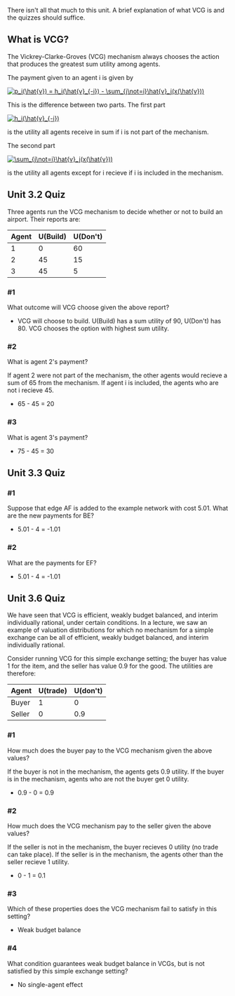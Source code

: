 There isn't all that much to this unit. A brief explanation of what VCG is and the quizzes should suffice.

## What is VCG?

The Vickrey-Clarke-Groves (VCG) mechanism always chooses the action that produces the greatest sum utility among agents.

The payment given to an agent i is given by

<a href="https://www.codecogs.com/eqnedit.php?latex=p_i(\hat{v})&space;=&space;h_i(\hat{v}_{-i})&space;-&space;\sum_{j\not=i}\hat{v}_j(x(\hat{v}))" target="_blank"><img src="https://latex.codecogs.com/gif.latex?p_i(\hat{v})&space;=&space;h_i(\hat{v}_{-i})&space;-&space;\sum_{j\not=i}\hat{v}_j(x(\hat{v}))" title="p_i(\hat{v}) = h_i(\hat{v}_{-i}) - \sum_{j\not=i}\hat{v}_j(x(\hat{v}))" /></a>

This is the difference between two parts. The first part

<a href="https://www.codecogs.com/eqnedit.php?latex=h_i(\hat{v}_{-i})" target="_blank"><img src="https://latex.codecogs.com/gif.latex?h_i(\hat{v}_{-i})" title="h_i(\hat{v}_{-i})" /></a>

is the utility all agents receive in sum if i is not part of the mechanism.

The second part 

<a href="https://www.codecogs.com/eqnedit.php?latex=\sum_{j\not=i}\hat{v}_j(x(\hat{v}))" target="_blank"><img src="https://latex.codecogs.com/gif.latex?\sum_{j\not=i}\hat{v}_j(x(\hat{v}))" title="\sum_{j\not=i}\hat{v}_j(x(\hat{v}))" /></a>

is the utility all agents except for i recieve if i is included in the mechanism.


## Unit 3.2 Quiz

Three agents run the VCG mechanism to decide whether or not to build an airport. Their reports are:

| Agent | U(Build) | U(Don't) |
| ----- | -------- | -------- |
| 1     | 0        | 60       |
| 2     | 45       | 15       |
| 3     | 45       | 5        |

### #1

What outcome will VCG choose given the above report?

- VCG will choose to build. U(Build) has a sum utility of 90, U(Don't) has 80. VCG chooses the option with highest sum utility.

### #2

What is agent 2's payment?

If agent 2 were not part of the mechanism, the other agents would recieve a sum of 65 from the mechanism. If agent i is included, the agents who are not i recieve 45. 

- 65 - 45 = 20

### #3 

What is agent 3's payment?

- 75 - 45 = 30

## Unit 3.3 Quiz

### #1

Suppose that edge AF is added to the example network with cost 5.01. What are the new payments for BE?

- 5.01 - 4 = -1.01

### #2

What are the payments for EF?

- 5.01 - 4 = -1.01

## Unit 3.6 Quiz

We have seen that VCG is efficient, weakly budget balanced, and interim individually rational, under certain conditions. In a lecture, we saw an example of valuation distributions for which no mechanism for a simple exchange can be all of efficient, weakly budget balanced, and interim individually rational.

Consider running VCG for this simple exchange setting; the buyer has value 1 for the item, and the seller has value 0.9 for the good. The utilities are therefore:

| Agent  | U(trade) | U(don't) |
| ------ | -------- | -------- |
| Buyer  | 1        | 0        |
| Seller | 0        | 0.9      |

### #1

How much does the buyer pay to the VCG mechanism given the above values?

If the buyer is not in the mechanism, the agents gets 0.9 utility. If the buyer is in the mechanism, agents who are not the buyer get 0 utility. 

- 0.9 - 0 = 0.9

### #2

How much does the VCG mechanism pay to the seller given the above values?

If the seller is not in the mechanism, the buyer recieves 0 utility (no trade can take place). If the seller is in the mechanism, the agents other than the seller recieve 1 utility.

- 0 - 1 = 0.1

### #3

Which of these properties does the VCG mechanism fail to satisfy in this setting?

- Weak budget balance

### #4

What condition guarantees weak budget balance in VCGs, but is not satisfied by this simple exchange setting?

- No single-agent effect














